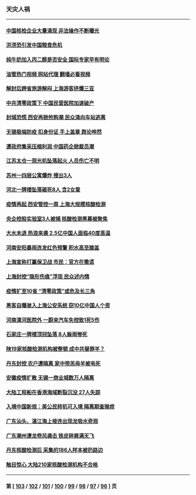 ### 天灾人祸
---
#### [中国核检企业大量涌现 非法操作不断曝光](../../pages/ncid280/n13775207.md?07070845) 
#### [洪涝恐引发中国粮食危机](../../pages/ncid280/n13775159.md?07070845) 
#### [纯牛奶加入丙二醇是否安全 国际专家早有明论](../../pages/ncid280/n13774980.md?07070845) 
#### [油管热门视频 网站代理 翻墙必看视频](http://209.222.30.114:81/youtube.html?07070845)
#### [解封后跨省旅游解闷 上海游客挤爆三亚](../../pages/ncid280/n13774985.md?07070845) 
#### [中共清零政策下 中国民营医院加速破产](../../pages/ncid280/n13774881.md?07070845) 
#### [封城恐慌 西安再掀抢购潮 民众涌向车站逃离](../../pages/ncid280/n13775043.md?07070845) 
#### [无锡极端防疫 扣身份证 手上盖章 舆论哗然](../../pages/ncid280/n13774913.md?07070845) 
#### [遭政府集采压缩利润 中国药企掀裁员潮](../../pages/ncid280/n13774969.md?07070845) 
#### [江苏太仓一观光机坠落起火 人员伤亡不明](../../pages/ncid280/n13774807.md?07070845) 
#### [苏州一四层公寓爆炸 搜出3人](../../pages/ncid280/n13774770.md?07070845) 
#### [河北一牌楼坠落砸死8人 含2女童](../../pages/ncid280/n13774733.md?07070845) 
#### [疫情再起 西安管控一周 上海大规模核酸检测](../../pages/ncid280/n13774283.md?07070845) 
#### [央企控股实验室3人被捕 核酸检测黑幕被聚焦](../../pages/ncid280/n13774152.md?07070845) 
#### [大水未退 热浪来袭 2.5亿中国人面临40度高温](../../pages/ncid280/n13774061.md?07070845) 
#### [河南安阳暴雨连发红色预警 积水高至膝盖](../../pages/ncid280/n13774003.md?07070845) 
#### [上海宣称打赢保卫战 市民：官方在撒谎](../../pages/ncid280/n13773851.md?07070845) 
#### [上海封控“隐形伤痕”浮现 民众述内情](../../pages/ncid280/n13773324.md?07070845) 
#### [疫情扩至10省 “清零政策”或危及长三角](../../pages/ncid280/n13773328.md?07070845) 
#### [黑客自曝骇入上海公安系统 窃10亿中国人个资](../../pages/ncid280/n13773395.md?07070845) 
#### [河南漯河医院外 一蔚来汽车失控致1死5伤](../../pages/ncid280/n13773263.md?07070845) 
#### [石家庄一牌楼顶冠坠落 8人躲雨惨死](../../pages/ncid280/n13772948.md?07070845) 
#### [陕19家核酸检测机构被整顿 成中共替罪羊？](../../pages/ncid280/n13772816.md?07070845) 
#### [丹东封控 农户遭隔离 家中带羔母羊被电死](../../pages/ncid280/n13772757.md?07070845) 
#### [安徽疫情扩散 无锡一商业城数万人隔离](../../pages/ncid280/n13772567.md?07070845) 
#### [大陆工程船在香港海域断裂沉没 27人失踪](../../pages/ncid280/n13772484.md?07070845) 
#### [入境中国新规：美公民转机可入境 隔离期查猴痘](../../pages/ncid280/n13771991.md?07070845) 
#### [广东汕头、湛江海上接连出现龙吸水奇观](../../pages/ncid280/n13772011.md?07070845) 
#### [广东潮州遭龙卷风袭击 铁皮碎屑满天飞](../../pages/ncid280/n13771997.md?07070845) 
#### [丹东核酸检测后 采集的186人样本被扔路边](../../pages/ncid280/n13771666.md?07070845) 
#### [触目惊心 大陆210家核酸检测机构不合格](../../pages/ncid280/n13771435.md?07070845) 

---
#### 第 [ [103](./103.md?07070845) / [102](./102.md?07070845) / [101](./101.md?07070845) / [100](./100.md?07070845) / [99](./99.md?07070845) / [98](./98.md?07070845) / [97](./97.md?07070845) / [96](./96.md?07070845) ] 页
